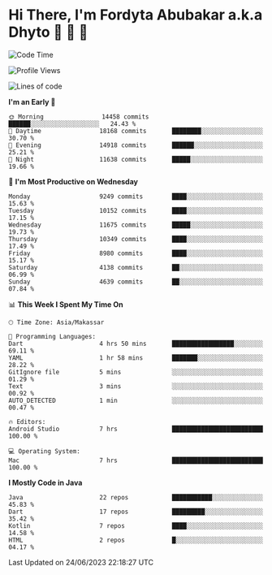 # Hi There, I'm Fordyta Abubakar a.k.a Dhyto 👋 👋 👋 

<!--
**DhytoDev/dhytodev** is a ✨ _special_ ✨ repository because its `README.md` (this file) appears on your GitHub profile.

Here are some ideas to get you started:

- 🔭 I’m currently working on ...
- 🌱 I’m currently learning ...
- 👯 I’m looking to collaborate on ...
- 🤔 I’m looking for help with ...
- 💬 Ask me about ...
- 📫 How to reach me: ...
- 😄 Pronouns: ...
- ⚡ Fun fact: ...
-->

<!--START_SECTION:waka-->
![Code Time](http://img.shields.io/badge/Code%20Time-1%2C947%20hrs%2029%20mins-blue)

![Profile Views](http://img.shields.io/badge/Profile%20Views-0-blue)

![Lines of code](https://img.shields.io/badge/From%20Hello%20World%20I%27ve%20Written-7.4%20million%20lines%20of%20code-blue)

**I'm an Early 🐤** 

```text
🌞 Morning                14458 commits       ██████░░░░░░░░░░░░░░░░░░░   24.43 % 
🌆 Daytime                18168 commits       ████████░░░░░░░░░░░░░░░░░   30.70 % 
🌃 Evening                14918 commits       ██████░░░░░░░░░░░░░░░░░░░   25.21 % 
🌙 Night                  11638 commits       █████░░░░░░░░░░░░░░░░░░░░   19.66 % 
```
📅 **I'm Most Productive on Wednesday** 

```text
Monday                   9249 commits        ████░░░░░░░░░░░░░░░░░░░░░   15.63 % 
Tuesday                  10152 commits       ████░░░░░░░░░░░░░░░░░░░░░   17.15 % 
Wednesday                11675 commits       █████░░░░░░░░░░░░░░░░░░░░   19.73 % 
Thursday                 10349 commits       ████░░░░░░░░░░░░░░░░░░░░░   17.49 % 
Friday                   8980 commits        ████░░░░░░░░░░░░░░░░░░░░░   15.17 % 
Saturday                 4138 commits        ██░░░░░░░░░░░░░░░░░░░░░░░   06.99 % 
Sunday                   4639 commits        ██░░░░░░░░░░░░░░░░░░░░░░░   07.84 % 
```


📊 **This Week I Spent My Time On** 

```text
🕑︎ Time Zone: Asia/Makassar

💬 Programming Languages: 
Dart                     4 hrs 50 mins       █████████████████░░░░░░░░   69.11 % 
YAML                     1 hr 58 mins        ███████░░░░░░░░░░░░░░░░░░   28.22 % 
GitIgnore file           5 mins              ░░░░░░░░░░░░░░░░░░░░░░░░░   01.29 % 
Text                     3 mins              ░░░░░░░░░░░░░░░░░░░░░░░░░   00.92 % 
AUTO_DETECTED            1 min               ░░░░░░░░░░░░░░░░░░░░░░░░░   00.47 % 

🔥 Editors: 
Android Studio           7 hrs               █████████████████████████   100.00 % 

💻 Operating System: 
Mac                      7 hrs               █████████████████████████   100.00 % 
```

**I Mostly Code in Java** 

```text
Java                     22 repos            ███████████░░░░░░░░░░░░░░   45.83 % 
Dart                     17 repos            █████████░░░░░░░░░░░░░░░░   35.42 % 
Kotlin                   7 repos             ████░░░░░░░░░░░░░░░░░░░░░   14.58 % 
HTML                     2 repos             █░░░░░░░░░░░░░░░░░░░░░░░░   04.17 % 
```




 Last Updated on 24/06/2023 22:18:27 UTC
<!--END_SECTION:waka-->
